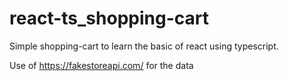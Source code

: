 # react-ts_shopping-cart

Simple shopping-cart to learn the basic of react using typescript.

Use of https://fakestoreapi.com/ for the data
